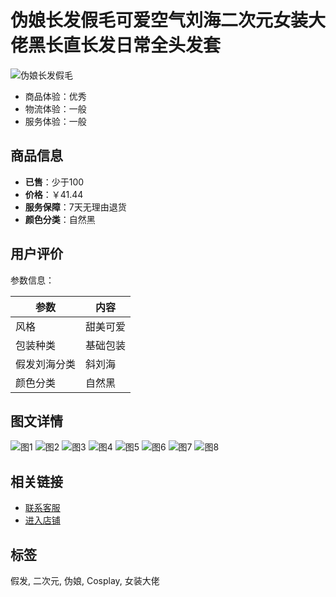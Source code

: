 # 伪娘长发假毛可爱空气刘海二次元女装大佬黑长直长发日常全头发套

![伪娘长发假毛](//gw.alicdn.com/imgextra/i2/O1CN013tIBin22GeFWjiaZb_!!6000000007093-2-tps-1297-1200.png)

- 商品体验：优秀
- 物流体验：一般
- 服务体验：一般

## 商品信息
- **已售**：少于100
- **价格**：￥41.44
- **服务保障**：7天无理由退货
- **颜色分类**：自然黑

## 用户评价

参数信息：

| 参数        | 内容          |
| ----------- | ------------- |
| 风格        | 甜美可爱      |
| 包装种类    | 基础包装      |
| 假发刘海分类| 斜刘海        |
| 颜色分类    | 自然黑        |

## 图文详情

![图1](https://img.alicdn.com/imgextra/i4/2216591558717/O1CN01IbctFY2EGRS2YhO35_!!2216591558717.jpg)
![图2](https://img.alicdn.com/imgextra/i2/2216591558717/O1CN019j9fL22EGRRwjdO53_!!2216591558717.jpg)
![图3](https://img.alicdn.com/imgextra/i3/2216591558717/O1CN015CmtfL2EGRRqs4bYz_!!2216591558717.jpg)
![图4](https://img.alicdn.com/imgextra/i4/2216591558717/O1CN01fQqgf92EGRRvL8gQV_!!2216591558717.jpg)
![图5](https://img.alicdn.com/imgextra/i3/2216591558717/O1CN01cFFFYj2EGRRz7UbjZ_!!2216591558717.jpg)
![图6](https://img.alicdn.com/imgextra/i3/2216591558717/O1CN01uiBnDj2EGRS1ojWyV_!!2216591558717.jpg)
![图7](https://img.alicdn.com/imgextra/i3/O1CN01JFCGqr2EGRS0eNs3Q_!!2216591558717.jpg)
![图8](https://img.alicdn.com/imgextra/i3/O1CN01MsWlBa29wVnysxUvn_!!6000000008132-2-tps-750-880.png)

## 相关链接
- [联系客服](https://img.alicdn.com/imgextra/i1/O1CN016DNujx1yMMj6NMXVv_!!6000000006564-55-tps-24-24.svg)
- [进入店铺](//shop526899664.taobao.com)

## 标签
假发, 二次元, 伪娘, Cosplay, 女装大佬